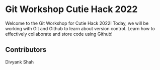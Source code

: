 # Git Workshop Cutie Hack 2022

Welcome to the Git Workshop for Cutie Hack 2022! Today, we will be working with Git and Github to learn about version control. Learn how to effectively collaborate and store code using Github!

## Contributors

Divyank Shah
